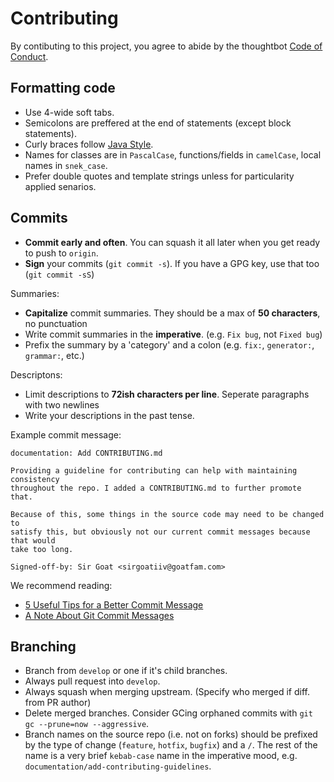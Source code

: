 # Contributing
By contibuting to this project, you agree to abide by the thoughtbot [Code of Conduct](https://thoughtbot.com/open-source-code-of-conduct).

## Formatting code
 * Use 4-wide soft tabs.
 * Semicolons are preffered at the end of statements (except block statements).
 * Curly braces follow [Java Style](https://en.wikipedia.org/wiki/Indent_style#Variant:_Java).
 * Names for classes are in `PascalCase`, functions/fields in `camelCase`, local names in `snek_case`.
 * Prefer double quotes and template strings unless for particularity applied senarios. 

## Commits
 * **Commit early and often**. You can squash it all later when you get ready to push to `origin`.
 * **Sign** your commits (`git commit -s`). If you have a GPG key, use that too (`git commit -sS`)

Summaries:
 * **Capitalize** commit summaries. They should be a max of **50 characters**, no punctuation
 * Write commit summaries in the **imperative**. (e.g. `Fix bug`, not `Fixed bug`)
 * Prefix the summary by a 'category' and a colon (e.g. `fix:`, `generator:`, `grammar:`, etc.)

Descriptons:
 * Limit descriptions to **72ish characters per line**. Seperate paragraphs with two newlines
 * Write your descriptions in the past tense.

Example commit message:
```
documentation: Add CONTRIBUTING.md

Providing a guideline for contributing can help with maintaining consistency
throughout the repo. I added a CONTRIBUTING.md to further promote that.

Because of this, some things in the source code may need to be changed to
satisfy this, but obviously not our current commit messages because that would
take too long.

Signed-off-by: Sir Goat <sirgoatiiv@goatfam.com>
```

We recommend reading:

 - [5 Useful Tips for a Better Commit Message](https://robots.thoughtbot.com/5-useful-tips-for-a-better-commit-message)
 - [A Note About Git Commit Messages](http://tbaggery.com/2008/04/19/a-note-about-git-commit-messages.html)

## Branching
 * Branch from `develop` or one if it's child branches.
 * Always pull request into `develop`.
 * Always squash when merging upstream. (Specify who merged if diff. from PR author)
 * Delete merged branches. Consider GCing orphaned commits with `git gc --prune=now --aggressive`.
 * Branch names on the source repo (i.e. not on forks) should be prefixed by the type of change (`feature`, `hotfix`, `bugfix`) and a `/`. The rest of the name is a very brief `kebab-case` name in the imperative mood, e.g. `documentation/add-contributing-guidelines`.
